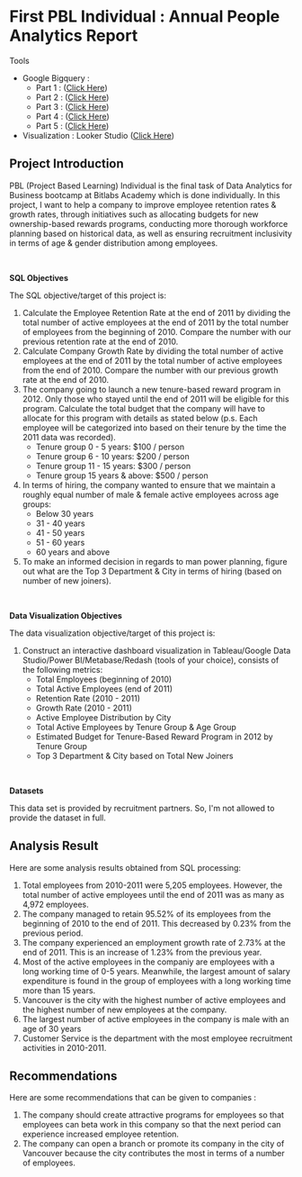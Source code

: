 # First PBL Individual : Annual People Analytics Report

<p>Tools 
  <ul>
    <li>Google Bigquery :
      <ul>
        <li>Part 1 : (<a href="https://console.cloud.google.com/bigquery?sq=889224908686:9d0eddf376934ee79dfe1557f481d1f6">Click Here</a>)</li>
        <li>Part 2 : (<a href="https://console.cloud.google.com/bigquery?sq=889224908686:516bd18a4d5b4fb0b1d9abda854f18c2">Click Here</a>)</li>
        <li>Part 3 : (<a href="https://console.cloud.google.com/bigquery?sq=889224908686:d8356b1b1ad04b6dbe6afc647c8407a9">Click Here</a>)</li>
        <li>Part 4 : (<a href="https://console.cloud.google.com/bigquery?sq=889224908686:82f462e93dc54c308ac9fb497e6515ed">Click Here</a>)</li>
        <li>Part 5 : (<a href="https://console.cloud.google.com/bigquery?sq=889224908686:8b98fc18851f4cb2a14f375a29e53eb8">Click Here</a>)</li>
      </ul>
    </li>
    <li>Visualization : Looker Studio (<a href="https://datastudio.google.com/reporting/93772ec1-5775-44dd-aa72-1e25313037bf">Click Here</a>)</li>
  </ul>
</p>

## Project Introduction

<p>PBL (Project Based Learning) Individual is the final task of Data Analytics for Business bootcamp at Bitlabs Academy which is done individually. In this project, I want to help a company to improve employee retention rates & growth rates, through initiatives such as allocating budgets for new ownership-based rewards programs, conducting more thorough workforce planning based on historical data, as well as ensuring recruitment inclusivity in terms of age & gender distribution among employees.</p>

<br>

<strong> SQL Objectives </strong>
<p> The SQL objective/target of this project is:</p>
<ol>
  <li> Calculate the Employee Retention Rate at the end of 2011 by dividing the total number of active employees at the end of 2011 by the total number of employees from the beginning of 2010. Compare the number with our previous retention rate at the end of 2010.</li>
  <li> Calculate Company Growth Rate by dividing the total number of active employees at the end of 2011 by the total number of active employees from the end
of 2010. Compare the number with our previous growth rate at the end of 2010.</li>
  <li> The company going to launch a new tenure-based reward program in 2012. Only those who stayed until the end of 2011 will be eligible for this program. Calculate the total budget that the company will have to allocate for this program with details as stated below (p.s. Each employee will be categorized into based on their tenure by the time the 2011 data was recorded).
    <ul>
      <li>Tenure group 0 - 5 years: $100 / person</li>
      <li>Tenure group 6 - 10 years: $200 / person</li>
      <li>Tenure group 11 - 15 years: $300 / person</li>
      <li>Tenure group 15 years & above: $500 / person</li>
    </ul>
  </li>
  <li>In terms of hiring, the company wanted to ensure that we maintain a roughly equal number of male & female active employees across age groups:
    <ul>
      <li>Below 30 years</li>
      <li>31 - 40 years</li>
      <li>41 - 50 years</li>
      <li>51 - 60 years</li>
      <li>60 years and above</li>
    </ul>
  </li>
  <li>To make an informed decision in regards to man power planning, figure out what are the Top 3 Department & City in terms of hiring (based on number of new joiners).
  </li>
</ol>

<br>

<strong> Data Visualization Objectives </strong>
<p> The data visualization objective/target of this project is:</p>
<ol>
  <li> Construct an interactive dashboard visualization in Tableau/Google Data Studio/Power BI/Metabase/Redash (tools of your choice), consists of the following metrics:
    <ul>
      <li>Total Employees (beginning of 2010)</li>
      <li>Total Active Employees (end of 2011)</li>
      <li>Retention Rate (2010 - 2011)</li>
      <li>Growth Rate (2010 - 2011)</li>
      <li>Active Employee Distribution by City</li>
      <li>Total Active Employees by Tenure Group & Age Group</li>
      <li>Estimated Budget for Tenure-Based Reward Program in 2012 by Tenure Group</li>
      <li>Top 3 Department & City based on Total New Joiners</li>
    </ul>
  </li>
</ol>

<br>

<strong> Datasets </strong>
<p> This data set is provided by recruitment partners. So, I'm not allowed to provide the dataset in full.</p>

## Analysis Result
<p> Here are some analysis results obtained from SQL processing: </p>
<ol>
  <li>Total employees from 2010-2011 were 5,205 employees. However, the total number of active employees until the end of 2011 was as many as 4,972 employees.</li>
  <li>The company managed to retain 95.52% of its employees from the beginning of 2010 to the end of 2011. This decreased by 0.23% from the previous period.</li>
  <li>The company experienced an employment growth rate of 2.73% at the end of 2011. This is an increase of 1.23% from the previous year.</li>
  <li>Most of the active employees in the companiy are employees with a long working time of 0-5 years. Meanwhile, the largest amount of salary expenditure is found in the group of employees with a long working time more than 15 years.</li>
  <li>Vancouver is the city with the highest number of active employees and the highest number of new employees at the company.</li>
  <li>The largest number of active employees in the company is male with an age of 30 years</li>
  <li>Customer Service is the department with the most employee recruitment activities in 2010-2011.</li>
</ol>

## Recommendations
<p> Here are some recommendations that can be given to companies : </p>
<ol>
  <li>The company should create attractive programs for employees so that employees can beta work in this company so that the next period can experience increased employee retention.</li>
  <li>The company can open a branch or promote its company in the city of Vancouver because the city contributes the most in terms of a number of employees.</li>
</ol>
